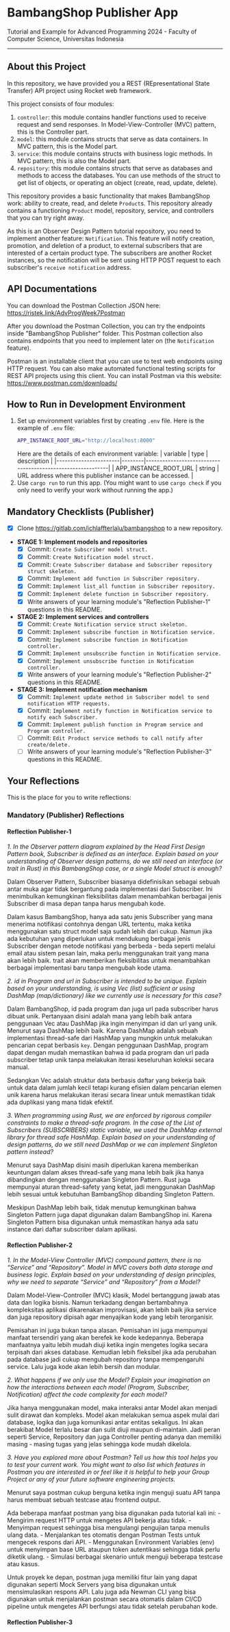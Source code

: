# BambangShop Publisher App
Tutorial and Example for Advanced Programming 2024 - Faculty of Computer Science, Universitas Indonesia

---

## About this Project
In this repository, we have provided you a REST (REpresentational State Transfer) API project using Rocket web framework.

This project consists of four modules:
1.  `controller`: this module contains handler functions used to receive request and send responses.
    In Model-View-Controller (MVC) pattern, this is the Controller part.
2.  `model`: this module contains structs that serve as data containers.
    In MVC pattern, this is the Model part.
3.  `service`: this module contains structs with business logic methods.
    In MVC pattern, this is also the Model part.
4.  `repository`: this module contains structs that serve as databases and methods to access the databases.
    You can use methods of the struct to get list of objects, or operating an object (create, read, update, delete).

This repository provides a basic functionality that makes BambangShop work: ability to create, read, and delete `Product`s.
This repository already contains a functioning `Product` model, repository, service, and controllers that you can try right away.

As this is an Observer Design Pattern tutorial repository, you need to implement another feature: `Notification`.
This feature will notify creation, promotion, and deletion of a product, to external subscribers that are interested of a certain product type.
The subscribers are another Rocket instances, so the notification will be sent using HTTP POST request to each subscriber's `receive notification` address.

## API Documentations

You can download the Postman Collection JSON here: https://ristek.link/AdvProgWeek7Postman

After you download the Postman Collection, you can try the endpoints inside "BambangShop Publisher" folder.
This Postman collection also contains endpoints that you need to implement later on (the `Notification` feature).

Postman is an installable client that you can use to test web endpoints using HTTP request.
You can also make automated functional testing scripts for REST API projects using this client.
You can install Postman via this website: https://www.postman.com/downloads/

## How to Run in Development Environment
1.  Set up environment variables first by creating `.env` file.
    Here is the example of `.env` file:
    ```bash
    APP_INSTANCE_ROOT_URL="http://localhost:8000"
    ```
    Here are the details of each environment variable:
    | variable              | type   | description                                                |
    |-----------------------|--------|------------------------------------------------------------|
    | APP_INSTANCE_ROOT_URL | string | URL address where this publisher instance can be accessed. |
2.  Use `cargo run` to run this app.
    (You might want to use `cargo check` if you only need to verify your work without running the app.)

## Mandatory Checklists (Publisher)
-   [x] Clone https://gitlab.com/ichlaffterlalu/bambangshop to a new repository.
-   **STAGE 1: Implement models and repositories**
    -   [x] Commit: `Create Subscriber model struct.`
    -   [x] Commit: `Create Notification model struct.`
    -   [x] Commit: `Create Subscriber database and Subscriber repository struct skeleton.`
    -   [x] Commit: `Implement add function in Subscriber repository.`
    -   [x] Commit: `Implement list_all function in Subscriber repository.`
    -   [x] Commit: `Implement delete function in Subscriber repository.`
    -   [x] Write answers of your learning module's "Reflection Publisher-1" questions in this README.
-   **STAGE 2: Implement services and controllers**
    -   [x] Commit: `Create Notification service struct skeleton.`
    -   [x] Commit: `Implement subscribe function in Notification service.`
    -   [x] Commit: `Implement subscribe function in Notification controller.`
    -   [x] Commit: `Implement unsubscribe function in Notification service.`
    -   [x] Commit: `Implement unsubscribe function in Notification controller.`
    -   [x] Write answers of your learning module's "Reflection Publisher-2" questions in this README.
-   **STAGE 3: Implement notification mechanism**
    -   [x] Commit: `Implement update method in Subscriber model to send notification HTTP requests.`
    -   [x] Commit: `Implement notify function in Notification service to notify each Subscriber.`
    -   [x] Commit: `Implement publish function in Program service and Program controller.`
    -   [ ] Commit: `Edit Product service methods to call notify after create/delete.`
    -   [ ] Write answers of your learning module's "Reflection Publisher-3" questions in this README.

## Your Reflections
This is the place for you to write reflections:

### Mandatory (Publisher) Reflections

#### Reflection Publisher-1
*1. In the Observer pattern diagram explained by the Head First Design Pattern book, Subscriber is defined as an interface. Explain based on your understanding of Observer design patterns, do we still need an interface (or trait in Rust) in this BambangShop case, or a single Model struct is enough?*

Dalam Observer Pattern, Subscriber biasanya didefinisikan sebagai sebuah antar muka agar tidak bergantung pada implementasi dari Subscriber. Ini menimbulkan kemungkinan fleksibilitas dalam menambahkan berbagai jenis Subscriber di masa depan tanpa harus mengubah kode.

Dalam kasus BambangShop, hanya ada satu jenis Subscriber yang mana menerima notifikasi contohnya dengan URL tertentu, maka ketika menggunakan satu struct model saja sudah lebih dari cukup. Namun jika ada kebutuhan yang diperlukan untuk mendukung berbagai jenis Subscriber dengan metode notifikasi yang berbeda - beda seperti melalui email atau sistem pesan lain, maka perlu menggunakan trait yang mana akan lebih baik. trait akan memberikan fleksibilitas untuk menambahkan berbagai implementasi baru tanpa mengubah kode utama.

*2. id in Program and url in Subscriber is intended to be unique. Explain based on your understanding, is using Vec (list) sufficient or using DashMap (map/dictionary) like we currently use is necessary for this case?*

Dalam BambangShop, id pada program dan juga url pada subscriber harus dibuat unik. Pertanyaan disini adalah mana yang lebih baik antara penggunaan Vec atau DashMap jika ingin menyimpan id dan url yang unik. Menurut saya DashMap lebih baik. Karena DashMap adalah sebuah implementasi thread-safe dari HashMap yang mungkin untuk melakukan pencarian cepat berbasis `key`. Dengan penggunaan DashMap, program dapat dengan mudah memastikan bahwa id pada program dan url pada subscriber tetap unik tanpa melakukan iterasi keseluruhan koleksi secara manual.

Sedangkan Vec adalah struktur data berbasis daftar yang bekerja baik untuk data dalam jumlah kecil tetapi kurang efisien dalam pencarian elemen unik karena harus melakukan iterasi secara linear untuk memastikan tidak ada duplikasi yang mana tidak efektif.

*3. When programming using Rust, we are enforced by rigorous compiler constraints to make a thread-safe program. In the case of the List of Subscribers (SUBSCRIBERS) static variable, we used the DashMap external library for thread safe HashMap. Explain based on your understanding of design patterns, do we still need DashMap or we can implement Singleton pattern instead?*

Menurut saya DashMap disini masih diperlukan karena memberikan keuntungan dalam akses thread-safe yang mana lebih baik jika hanya dibandingkan dengan menggunakan Singleton Pattern. Rust juga mempunyai aturan thread-safety yang ketat, jadi menggunakan DashMap lebih sesuai untuk kebutuhan BambangShop dibanding Singleton Pattern.

Meskipun DashMap lebih baik, tidak menutup kemungkinan bahwa Singleton Pattern juga dapat digunakan dalam BambangShop ini. Karena Singleton Pattern bisa digunakan untuk memastikan hanya ada satu instance dari daftar subscriber dalam aplikasi.

#### Reflection Publisher-2
*1. In the Model-View Controller (MVC) compound pattern, there is no “Service” and “Repository”. Model in MVC covers both data storage and business logic. Explain based on your understanding of design principles, why we need to separate “Service” and “Repository” from a Model?*

Dalam Model-View-Controller (MVC) klasik, Model bertanggung jawab atas data dan logika bisnis. Namun terkadang dengan bertambahnya kompleksitas aplikasi dikarenakan improvisasi, akan lebih baik jika service dan juga repository dipisah agar menyajikan kode yang lebih terorganisir.

Pemisahan ini juga bukan tanpa alasan. Pemisahan ini juga mempunyai manfaat tersendiri yang akan berefek ke kode kedepannya. Beberapa manfaatnya yaitu lebih mudah diuji ketika ingin mengetes logika secara terpisah dari akses database. Kemudian lebih fleksibel jika ada perubahan pada database jadi cukup mengubah repository tanpa mempengaruhi service. Lalu juga kode akan lebih bersih dan modular.

*2. What happens if we only use the Model? Explain your imagination on how the interactions between each model (Program, Subscriber, Notification) affect the code complexity for each model?*

Jika hanya menggunakan model, maka interaksi antar Model akan menjadi sulit dirawat dan kompleks. Model akan melakukan semua aspek mulai dari database, logika dan juga komunikasi antar entitas sekaligus. Ini akan berakibat Model terlalu besar dan sulit diuji maupun di-maintain. Jadi peran seperti Service, Repository dan juga Controller penting adanya dan memiliki masing - masing tugas yang jelas sehingga kode mudah dikelola.

*3. Have you explored more about Postman? Tell us how this tool helps you to test your current work. You might want to also list which features in Postman you are interested in or feel like it is helpful to help your Group Project or any of your future software engineering projects.*

Menurut saya postman cukup berguna ketika ingin menguji suatu API tanpa harus membuat sebuah testcase atau frontend output.

Ada beberapa manfaat postman yang bisa digunakan pada tutorial kali ini:
    - Mengirim request HTTP untuk mengetes API bekerja atau tidak.
    - Menyimpan request sehingga bisa mengulangi pengujian tanpa menulis ulang data.
    - Menjalankan tes otomatis dengan Postman Tests untuk mengecek respons dari API.
    - Menggunakan Environment Variables (env) untuk menyimpan base URL ataupun token autentikasi sehingga tidak perlu diketik ulang.
    - Simulasi berbagai skenario untuk menguji beberapa testcase atau kasus.

Untuk proyek ke depan, postman juga memiliki fitur lain yang dapat digunakan seperti Mock Servers yang bisa digunakan untuk mensimulasikan respons API. Lalu juga ada Newman CLI yang bisa digunakan untuk menjalankan postman secara otomatis dalam CI/CD pipeline untuk mengetes API berfungsi atau tidak setelah perubahan kode.

#### Reflection Publisher-3
